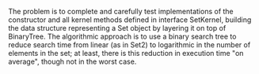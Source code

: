The problem is to complete and carefully test implementations of the constructor and all kernel methods defined in interface SetKernel, building the data structure representing a Set object by layering it on top of BinaryTree. The algorithmic approach is to use a binary search tree to reduce search time from linear (as in Set2) to logarithmic in the number of elements in the set; at least, there is this reduction in execution time "on average", though not in the worst case.

